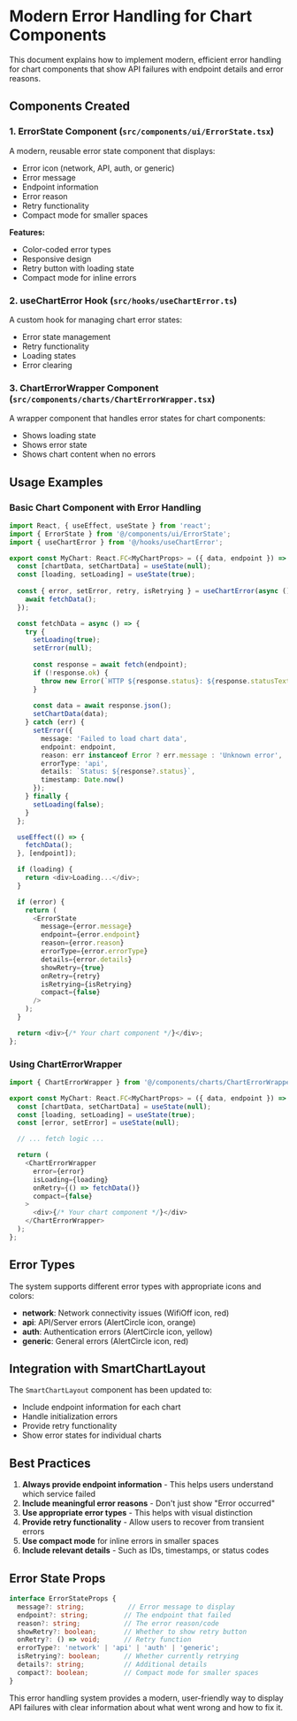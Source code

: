 # Modern Error Handling for Chart Components

This document explains how to implement modern, efficient error handling for chart components that show API failures with endpoint details and error reasons.

## Components Created

### 1. ErrorState Component (`src/components/ui/ErrorState.tsx`)

A modern, reusable error state component that displays:
- Error icon (network, API, auth, or generic)
- Error message
- Endpoint information
- Error reason
- Retry functionality
- Compact mode for smaller spaces

**Features:**
- Color-coded error types
- Responsive design
- Retry button with loading state
- Compact mode for inline errors

### 2. useChartError Hook (`src/hooks/useChartError.ts`)

A custom hook for managing chart error states:
- Error state management
- Retry functionality
- Loading states
- Error clearing

### 3. ChartErrorWrapper Component (`src/components/charts/ChartErrorWrapper.tsx`)

A wrapper component that handles error states for chart components:
- Shows loading state
- Shows error state
- Shows chart content when no errors

## Usage Examples

### Basic Chart Component with Error Handling

```typescript
import React, { useEffect, useState } from 'react';
import { ErrorState } from '@/components/ui/ErrorState';
import { useChartError } from '@/hooks/useChartError';

export const MyChart: React.FC<MyChartProps> = ({ data, endpoint }) => {
  const [chartData, setChartData] = useState(null);
  const [loading, setLoading] = useState(true);
  
  const { error, setError, retry, isRetrying } = useChartError(async () => {
    await fetchData();
  });

  const fetchData = async () => {
    try {
      setLoading(true);
      setError(null);
      
      const response = await fetch(endpoint);
      if (!response.ok) {
        throw new Error(`HTTP ${response.status}: ${response.statusText}`);
      }
      
      const data = await response.json();
      setChartData(data);
    } catch (err) {
      setError({
        message: 'Failed to load chart data',
        endpoint: endpoint,
        reason: err instanceof Error ? err.message : 'Unknown error',
        errorType: 'api',
        details: `Status: ${response?.status}`,
        timestamp: Date.now()
      });
    } finally {
      setLoading(false);
    }
  };

  useEffect(() => {
    fetchData();
  }, [endpoint]);

  if (loading) {
    return <div>Loading...</div>;
  }

  if (error) {
    return (
      <ErrorState
        message={error.message}
        endpoint={error.endpoint}
        reason={error.reason}
        errorType={error.errorType}
        details={error.details}
        showRetry={true}
        onRetry={retry}
        isRetrying={isRetrying}
        compact={false}
      />
    );
  }

  return <div>{/* Your chart component */}</div>;
};
```

### Using ChartErrorWrapper

```typescript
import { ChartErrorWrapper } from '@/components/charts/ChartErrorWrapper';

export const MyChart: React.FC<MyChartProps> = ({ data, endpoint }) => {
  const [chartData, setChartData] = useState(null);
  const [loading, setLoading] = useState(true);
  const [error, setError] = useState(null);

  // ... fetch logic ...

  return (
    <ChartErrorWrapper
      error={error}
      isLoading={loading}
      onRetry={() => fetchData()}
      compact={false}
    >
      <div>{/* Your chart component */}</div>
    </ChartErrorWrapper>
  );
};
```

## Error Types

The system supports different error types with appropriate icons and colors:

- **network**: Network connectivity issues (WifiOff icon, red)
- **api**: API/Server errors (AlertCircle icon, orange)
- **auth**: Authentication errors (AlertCircle icon, yellow)
- **generic**: General errors (AlertCircle icon, red)

## Integration with SmartChartLayout

The `SmartChartLayout` component has been updated to:
- Include endpoint information for each chart
- Handle initialization errors
- Provide retry functionality
- Show error states for individual charts

## Best Practices

1. **Always provide endpoint information** - This helps users understand which service failed
2. **Include meaningful error reasons** - Don't just show "Error occurred"
3. **Use appropriate error types** - This helps with visual distinction
4. **Provide retry functionality** - Allow users to recover from transient errors
5. **Use compact mode** for inline errors in smaller spaces
6. **Include relevant details** - Such as IDs, timestamps, or status codes

## Error State Props

```typescript
interface ErrorStateProps {
  message?: string;           // Error message to display
  endpoint?: string;         // The endpoint that failed
  reason?: string;           // The error reason/code
  showRetry?: boolean;       // Whether to show retry button
  onRetry?: () => void;      // Retry function
  errorType?: 'network' | 'api' | 'auth' | 'generic';
  isRetrying?: boolean;      // Whether currently retrying
  details?: string;          // Additional details
  compact?: boolean;         // Compact mode for smaller spaces
}
```

This error handling system provides a modern, user-friendly way to display API failures with clear information about what went wrong and how to fix it.
